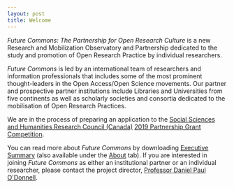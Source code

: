 ```yaml
---
layout: post
title: Welcome
---
```


*Future Commons: The Partnership for Open Research Culture* is a new Research and Mobilization Observatory and Partnership dedicated to the study and promotion of Open Research Practice by individual researchers. 

*Future Commons* is led by an international team of researchers and information professionals that includes some of the most prominent thought-leaders in the Open Access/Open Science movements. Our partner and prospective partner institutions include Libraries and Universities from five continents as well as scholarly societies and consortia dedicated to the mobilisation of Open Research Practices.

We are in the process of preparing an application to the [Social Sciences and Humanities Research Council (Canada)](http://www.sshrc-crsh.gc.ca/) [2019 Partnership Grant Competition](http://www.sshrc-crsh.gc.ca/about-au_sujet/partnerships-partenariats/partnership_grants-bourses_partenariats-eng.aspx).

You can read more about *Future Commons* by downloading [Executive Summary](https://doi.org/10.5281/zenodo.2487657) (also available under the [About](/../about) tab). If you are interested in joining *Future Commons* as either an institutional partner or an individual researcher, please contact the project director, [Professor Daniel Paul O'Donnell](mailto:daniel.odonnell@uleth.ca).
